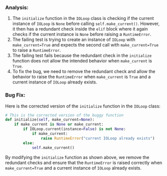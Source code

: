### Analysis:
1. The `initialize` function in the `IOLoop` class is checking if the current instance of `IOLoop` is `None` before calling `self.make_current()`. However, it then has a redundant check inside the `elif` block where it again checks if the current instance is `None` before raising a `RuntimeError`.
2. The failing test is trying to create an instance of `IOLoop` with `make_current=True` and expects the second call with `make_current=True` to raise a `RuntimeError`.
3. The failing test fails because the redundant check in the `initialize` function does not allow the intended behavior when `make_current` is `True`.
4. To fix the bug, we need to remove the redundant check and allow the behavior to raise the `RuntimeError` when `make_current` is `True` and a current instance of `IOLoop` already exists.

### Bug Fix:
Here is the corrected version of the `initialize` function in the `IOLoop` class:

```python
# This is the corrected version of the buggy function
def initialize(self, make_current=None):
    if make_current is None or make_current:
        if IOLoop.current(instance=False) is not None:
            if make_current:
                raise RuntimeError("current IOLoop already exists")
        else:
            self.make_current()
```

By modifying the `initialize` function as shown above, we remove the redundant checks and ensure that the `RuntimeError` is raised correctly when `make_current=True` and a current instance of `IOLoop` already exists.